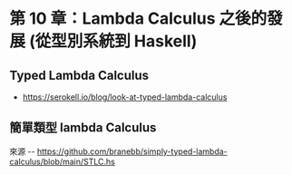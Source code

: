 # 第 10 章：Lambda Calculus 之後的發展 (從型別系統到 Haskell)

## Typed Lambda Calculus

* https://serokell.io/blog/look-at-typed-lambda-calculus

## 簡單類型 lambda Calculus

來源 -- https://github.com/branebb/simply-typed-lambda-calculus/blob/main/STLC.hs


